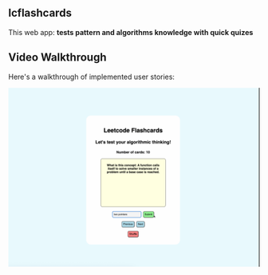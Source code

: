 ## lcflashcards

This web app: **tests pattern and algorithms knowledge with quick quizes**

## Video Walkthrough

Here's a walkthrough of implemented user stories:

<img src='walkthrough.gif' title='Video Walkthrough' width='' alt='Video Walkthrough' />

